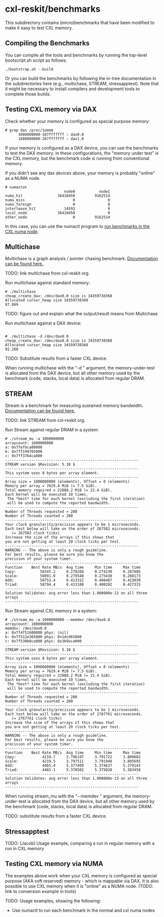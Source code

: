 # cxl-reskit/benchmarks

This subdirectory contains (micro)benchmarks that have been modified to make it easy to test
CXL memory.

## Compiling the Benchmarks

You can compile all the tools and benchmarks by running the top-level bootscript.sh script as follows:

```shell
./bootstrap.sh --build
```

Or you can build the benchmarks by following the in-tree documentation in the subdirectories here 
(e.g., multichase, STREAM, stressapptest). Note that it might be necessary to install compilers and 
development tools to complete those builds.

## Testing CXL memory via DAX

Check whether your memory is configured as special purpose memory:

```shell
# grep dax /proc/iomem
      1080000000-187fffffff : dax0.0
      1880000000-207fffffff : dax1.0
```

If your memory is configured as a DAX device, you can use the benchmarks to test the DAX memory.
In these configurations, the "memory under test" is the CXL memory, but the benchmark code is running
from conventional memory.

If you didn't see any dax devices above, your memory is probably "online" as a NUMA node. 
```shell
# numastat
                           node0           node1
numa_hit                36410450         9162514
numa_miss                      0               0
numa_foreign                   0               0
interleave_hit             14593               0
local_node              36410450               0
other_node                     0         9162514
```

In this case, you can use the numactl program to [run benchmarks in the CXL numa node](https://github.com/cxl-reskit/cxl-reskit/edit/jmg-work/benchmarks/README.md#testing-cxl-memory-via-numa).

## Multichase

Multichase is a graph analysis / pointer chasing benchmark. [Documentation can be found here.](https://github.com/jagalactic/multichase).

TODO: link multichase from cxl-reskit org.

Run multichase against standard memory:

```shell
# ./multichase 
cheap_create_dax: /dev/dax0.0 size is 34359738368
Allocated cursor_heap size 34359738368
87.869
```

TODO: figure out and explain what the output/result means from Multichase

Run multichase against a DAX device:

```shell

# ./multichase -d /dev/dax0.0
cheap_create_dax: /dev/dax0.0 size is 34359738368
Allocated cursor_heap size 34359738368
92.268
```

TODO: Substitute results from a faster CXL device.

When running multichase with the "-d <daxdev>" argument, the memory-under-test is allocated from the DAX device, but all other memory used by the benchmark (code, stacks, local data) is allocated from regular DRAM. 

## STREAM

Stream is a benchmark for measuring sustained memory bandwidth. [Documentation can be found here.](https://github.com/jagalactic/STREAM)

TODO: link STREAM from cxl-reskit org.

Run Stream against regular DRAM in a system:

```shell
# ./stream_mu -a 1000000000
arraycount: 1000000000
a: 0x7fefbca00000
b: 0x7ff199765000
c: 0x7ff3764ca000
-------------------------------------------------------------
STREAM version $Revision: 5.10 $
-------------------------------------------------------------
This system uses 8 bytes per array element.
-------------------------------------------------------------
Array size = 1000000000 (elements), Offset = 0 (elements)
Memory per array = 7629.4 MiB (= 7.5 GiB).
Total memory required = 22888.2 MiB (= 22.4 GiB).
Each kernel will be executed 10 times.
 The *best* time for each kernel (excluding the first iteration)
 will be used to compute the reported bandwidth.
-------------------------------------------------------------
Number of Threads requested = 208
Number of Threads counted = 208
-------------------------------------------------------------
Your clock granularity/precision appears to be 1 microseconds.
Each test below will take on the order of 267582 microseconds.
   (= 267582 clock ticks)
Increase the size of the arrays if this shows that
you are not getting at least 20 clock ticks per test.
-------------------------------------------------------------
WARNING -- The above is only a rough guideline.
For best results, please be sure you know the
precision of your system timer.
-------------------------------------------------------------
Function    Best Rate MB/s  Avg time     Min time     Max time
Copy:           58345.2     0.278284     0.274230     0.287886
Scale:          58091.0     0.279548     0.275430     0.288173
Add:            58753.4     0.413312     0.408487     0.423039
Triad:          58794.4     0.413108     0.408202     0.427315
-------------------------------------------------------------
Solution Validates: avg error less than 1.000000e-13 on all three arrays
-------------------------------------------------------------
```

Run Stream against CXL memory in a system:

```
# ./stream_mu -a 1000000000 --memdev /dev/dax0.0
arraycount: 1000000000
memdev: /dev/dax0.0
a: 0x7f4f51600000 phys: (nil)
b: 0x7f512e365000 phys: 0x1dcd65000
c: 0x7f530b0ca000 phys: 0x3b9aca000
-------------------------------------------------------------
STREAM version $Revision: 5.10 $
-------------------------------------------------------------
This system uses 8 bytes per array element.
-------------------------------------------------------------
Array size = 1000000000 (elements), Offset = 0 (elements)
Memory per array = 7629.4 MiB (= 7.5 GiB).
Total memory required = 22888.2 MiB (= 22.4 GiB).
Each kernel will be executed 10 times.
 The *best* time for each kernel (excluding the first iteration)
 will be used to compute the reported bandwidth.
-------------------------------------------------------------
Number of Threads requested = 208
Number of Threads counted = 208
-------------------------------------------------------------
Your clock granularity/precision appears to be 1 microseconds.
Each test below will take on the order of 2767761 microseconds.
   (= 2767761 clock ticks)
Increase the size of the arrays if this shows that
you are not getting at least 20 clock ticks per test.
-------------------------------------------------------------
WARNING -- The above is only a rough guideline.
For best results, please be sure you know the
precision of your system timer.
-------------------------------------------------------------
Function    Best Rate MB/s  Avg time     Min time     Max time
Copy:            4219.7     3.796197     3.791722     3.800682
Scale:           4219.5     3.797511     3.791948     3.805695
Add:             4465.4     5.377409     5.374637     5.379143
Triad:           4465.1     5.378502     5.375028     5.383458
-------------------------------------------------------------
Solution Validates: avg error less than 1.000000e-13 on all three arrays
-------------------------------------------------------------
```

When running stream_mu with the "--memdev <daxdev>" argument, the memory-under-test is allocated from the DAX device, but all other memory used by the benchmark (code, stacks, local data) is allocated from regular DRAM. 
      
TODO: substitute results from a faster CXL device.

## Stressapptest

TODO: (Jacob) Usage example, comparing a run in regular memory with a run in CXL memory

## Testing CXL memory via NUMA
      
The examples above work when your CXL memory is configured as special purpose (AKA soft reserved) memory - which is mappable via DAX. It is also possible to use CXL memory when it is "online" as a NUMA node. (TODO: link to conversion example in tools)


TODO: Usage examples, showing the following:
* Use numactl to run each benchmark in the normal and cxl numa nodes

